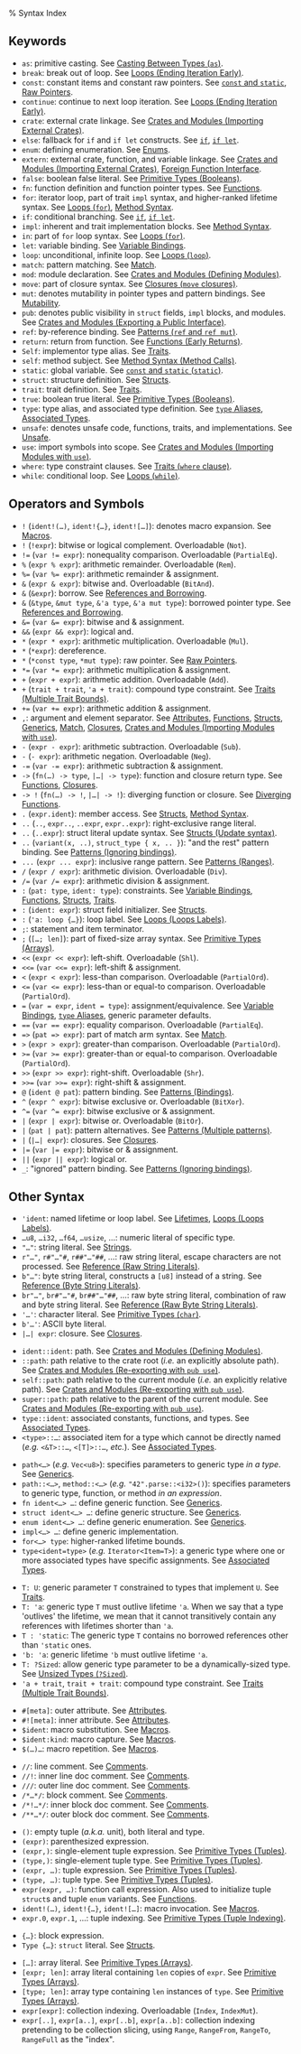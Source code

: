 % Syntax Index

## Keywords

* `as`: primitive casting.  See [Casting Between Types (`as`)].
* `break`: break out of loop.  See [Loops (Ending Iteration Early)].
* `const`: constant items and constant raw pointers.  See [`const` and `static`], [Raw Pointers].
* `continue`: continue to next loop iteration.  See [Loops (Ending Iteration Early)].
* `crate`: external crate linkage.  See [Crates and Modules (Importing External Crates)].
* `else`: fallback for `if` and `if let` constructs.  See [`if`], [`if let`].
* `enum`: defining enumeration.  See [Enums].
* `extern`: external crate, function, and variable linkage.  See [Crates and Modules (Importing External Crates)], [Foreign Function Interface].
* `false`: boolean false literal.  See [Primitive Types (Booleans)].
* `fn`: function definition and function pointer types.  See [Functions].
* `for`: iterator loop, part of trait `impl` syntax, and higher-ranked lifetime syntax.  See [Loops (`for`)], [Method Syntax].
* `if`: conditional branching.  See [`if`], [`if let`].
* `impl`: inherent and trait implementation blocks.  See [Method Syntax].
* `in`: part of `for` loop syntax.  See [Loops (`for`)].
* `let`: variable binding.  See [Variable Bindings].
* `loop`: unconditional, infinite loop.  See [Loops (`loop`)].
* `match`: pattern matching.  See [Match].
* `mod`: module declaration.  See [Crates and Modules (Defining Modules)].
* `move`: part of closure syntax.  See [Closures (`move` closures)].
* `mut`: denotes mutability in pointer types and pattern bindings.  See [Mutability].
* `pub`: denotes public visibility in `struct` fields, `impl` blocks, and modules.  See [Crates and Modules (Exporting a Public Interface)].
* `ref`: by-reference binding.  See [Patterns (`ref` and `ref mut`)].
* `return`: return from function.  See [Functions (Early Returns)].
* `Self`: implementor type alias.  See [Traits].
* `self`: method subject.  See [Method Syntax (Method Calls)].
* `static`: global variable.  See [`const` and `static` (`static`)].
* `struct`: structure definition.  See [Structs].
* `trait`: trait definition.  See [Traits].
* `true`: boolean true literal.  See [Primitive Types (Booleans)].
* `type`: type alias, and associated type definition.  See [`type` Aliases], [Associated Types].
* `unsafe`: denotes unsafe code, functions, traits, and implementations.  See [Unsafe].
* `use`: import symbols into scope.  See [Crates and Modules (Importing Modules with `use`)].
* `where`: type constraint clauses.  See [Traits (`where` clause)].
* `while`: conditional loop.  See [Loops (`while`)].

## Operators and Symbols

* `!` (`ident!(…)`, `ident!{…}`, `ident![…]`): denotes macro expansion.  See [Macros].
* `!` (`!expr`): bitwise or logical complement.  Overloadable (`Not`).
* `!=` (`var != expr`): nonequality comparison.  Overloadable (`PartialEq`).
* `%` (`expr % expr`): arithmetic remainder.  Overloadable (`Rem`).
* `%=` (`var %= expr`): arithmetic remainder & assignment.
* `&` (`expr & expr`): bitwise and.  Overloadable (`BitAnd`).
* `&` (`&expr`): borrow.  See [References and Borrowing].
* `&` (`&type`, `&mut type`, `&'a type`, `&'a mut type`): borrowed pointer type.  See [References and Borrowing].
* `&=` (`var &= expr`): bitwise and & assignment.
* `&&` (`expr && expr`): logical and.
* `*` (`expr * expr`): arithmetic multiplication.  Overloadable (`Mul`).
* `*` (`*expr`): dereference.
* `*` (`*const type`, `*mut type`): raw pointer.  See [Raw Pointers].
* `*=` (`var *= expr`): arithmetic multiplication & assignment.
* `+` (`expr + expr`): arithmetic addition.  Overloadable (`Add`).
* `+` (`trait + trait`, `'a + trait`): compound type constraint.  See [Traits (Multiple Trait Bounds)].
* `+=` (`var += expr`): arithmetic addition & assignment.
* `,`: argument and element separator.  See [Attributes], [Functions], [Structs], [Generics], [Match], [Closures], [Crates and Modules (Importing Modules with `use`)].
* `-` (`expr - expr`): arithmetic subtraction.  Overloadable (`Sub`).
* `-` (`- expr`): arithmetic negation.  Overloadable (`Neg`).
* `-=` (`var -= expr`): arithmetic subtraction & assignment.
* `->` (`fn(…) -> type`, `|…| -> type`): function and closure return type.  See [Functions], [Closures].
* `-> !` (`fn(…) -> !`, `|…| -> !`): diverging function or closure. See [Diverging Functions].
* `.` (`expr.ident`): member access.  See [Structs], [Method Syntax].
* `..` (`..`, `expr..`, `..expr`, `expr..expr`): right-exclusive range literal.
* `..` (`..expr`): struct literal update syntax.  See [Structs (Update syntax)].
* `..` (`variant(x, ..)`, `struct_type { x, .. }`): "and the rest" pattern binding.  See [Patterns (Ignoring bindings)].
* `...` (`expr ... expr`): inclusive range pattern.  See [Patterns (Ranges)].
* `/` (`expr / expr`): arithmetic division.  Overloadable (`Div`).
* `/=` (`var /= expr`): arithmetic division & assignment.
* `:` (`pat: type`, `ident: type`): constraints.  See [Variable Bindings], [Functions], [Structs], [Traits].
* `:` (`ident: expr`): struct field initializer.  See [Structs].
* `:` (`'a: loop {…}`): loop label.  See [Loops (Loops Labels)].
* `;`: statement and item terminator.
* `;` (`[…; len]`): part of fixed-size array syntax.  See [Primitive Types (Arrays)].
* `<<` (`expr << expr`): left-shift.  Overloadable (`Shl`).
* `<<=` (`var <<= expr`): left-shift & assignment.
* `<` (`expr < expr`): less-than comparison.  Overloadable (`PartialOrd`).
* `<=` (`var <= expr`): less-than or equal-to comparison.  Overloadable (`PartialOrd`).
* `=` (`var = expr`, `ident = type`): assignment/equivalence.  See [Variable Bindings], [`type` Aliases], generic parameter defaults.
* `==` (`var == expr`): equality comparison.  Overloadable (`PartialEq`).
* `=>` (`pat => expr`): part of match arm syntax.  See [Match].
* `>` (`expr > expr`): greater-than comparison.  Overloadable (`PartialOrd`).
* `>=` (`var >= expr`): greater-than or equal-to comparison.  Overloadable (`PartialOrd`).
* `>>` (`expr >> expr`): right-shift.  Overloadable (`Shr`).
* `>>=` (`var >>= expr`): right-shift & assignment.
* `@` (`ident @ pat`): pattern binding.  See [Patterns (Bindings)].
* `^` (`expr ^ expr`): bitwise exclusive or.  Overloadable (`BitXor`).
* `^=` (`var ^= expr`): bitwise exclusive or & assignment.
* `|` (`expr | expr`): bitwise or.  Overloadable (`BitOr`).
* `|` (`pat | pat`): pattern alternatives.  See [Patterns (Multiple patterns)].
* `|` (`|…| expr`): closures.  See [Closures].
* `|=` (`var |= expr`): bitwise or & assignment.
* `||` (`expr || expr`): logical or.
* `_`: "ignored" pattern binding.  See [Patterns (Ignoring bindings)].

## Other Syntax

<!-- Various bits of standalone stuff. -->

* `'ident`: named lifetime or loop label.  See [Lifetimes], [Loops (Loops Labels)].
* `…u8`, `…i32`, `…f64`, `…usize`, …: numeric literal of specific type.
* `"…"`: string literal.  See [Strings].
* `r"…"`, `r#"…"#`, `r##"…"##`, …: raw string literal, escape characters are not processed. See [Reference (Raw String Literals)].
* `b"…"`: byte string literal, constructs a `[u8]` instead of a string. See [Reference (Byte String Literals)].
* `br"…"`, `br#"…"#`, `br##"…"##`, …: raw byte string literal, combination of raw and byte string literal. See [Reference (Raw Byte String Literals)].
* `'…'`: character literal.  See [Primitive Types (`char`)].
* `b'…'`: ASCII byte literal.
* `|…| expr`: closure.  See [Closures].

<!-- Path-related syntax -->

* `ident::ident`: path.  See [Crates and Modules (Defining Modules)].
* `::path`: path relative to the crate root (*i.e.* an explicitly absolute path).  See [Crates and Modules (Re-exporting with `pub use`)].
* `self::path`: path relative to the current module (*i.e.* an explicitly relative path).  See [Crates and Modules (Re-exporting with `pub use`)].
* `super::path`: path relative to the parent of the current module.  See [Crates and Modules (Re-exporting with `pub use`)].
* `type::ident`: associated constants, functions, and types.  See [Associated Types].
* `<type>::…`: associated item for a type which cannot be directly named (*e.g.* `<&T>::…`, `<[T]>::…`, *etc.*).  See [Associated Types].

<!-- Generics -->

* `path<…>` (*e.g.* `Vec<u8>`): specifies parameters to generic type *in a type*.  See [Generics].
* `path::<…>`, `method::<…>` (*e.g.* `"42".parse::<i32>()`): specifies parameters to generic type, function, or method *in an expression*.
* `fn ident<…> …`: define generic function.  See [Generics].
* `struct ident<…> …`: define generic structure.  See [Generics].
* `enum ident<…> …`: define generic enumeration.  See [Generics].
* `impl<…> …`: define generic implementation.
* `for<…> type`: higher-ranked lifetime bounds.
* `type<ident=type>` (*e.g.* `Iterator<Item=T>`): a generic type where one or more associated types have specific assignments.  See [Associated Types].

<!-- Constraints -->

* `T: U`: generic parameter `T` constrained to types that implement `U`.  See [Traits].
* `T: 'a`: generic type `T` must outlive lifetime `'a`. When we say that a type 'outlives' the lifetime, we mean that it cannot transitively contain any references with lifetimes shorter than `'a`.
* `T : 'static`: The generic type `T` contains no borrowed references other than `'static` ones.
* `'b: 'a`: generic lifetime `'b` must outlive lifetime `'a`.
* `T: ?Sized`: allow generic type parameter to be a dynamically-sized type.  See [Unsized Types (`?Sized`)].
* `'a + trait`, `trait + trait`: compound type constraint.  See [Traits (Multiple Trait Bounds)].

<!-- Macros and attributes -->

* `#[meta]`: outer attribute.  See [Attributes].
* `#![meta]`: inner attribute.  See [Attributes].
* `$ident`: macro substitution.  See [Macros].
* `$ident:kind`: macro capture.  See [Macros].
* `$(…)…`: macro repetition.  See [Macros].

<!-- Comments -->

* `//`: line comment.  See [Comments].
* `//!`: inner line doc comment.  See [Comments].
* `///`: outer line doc comment.  See [Comments].
* `/*…*/`: block comment.  See [Comments].
* `/*!…*/`: inner block doc comment.  See [Comments].
* `/**…*/`: outer block doc comment.  See [Comments].

<!-- Various things involving parens and tuples -->

* `()`: empty tuple (*a.k.a.* unit), both literal and type.
* `(expr)`: parenthesized expression.
* `(expr,)`: single-element tuple expression.  See [Primitive Types (Tuples)].
* `(type,)`: single-element tuple type.  See [Primitive Types (Tuples)].
* `(expr, …)`: tuple expression.  See [Primitive Types (Tuples)].
* `(type, …)`: tuple type.  See [Primitive Types (Tuples)].
* `expr(expr, …)`: function call expression.  Also used to initialize tuple `struct`s and tuple `enum` variants.  See [Functions].
* `ident!(…)`, `ident!{…}`, `ident![…]`: macro invocation.  See [Macros].
* `expr.0`, `expr.1`, …: tuple indexing.  See [Primitive Types (Tuple Indexing)].

<!-- Bracey things -->

* `{…}`: block expression.
* `Type {…}`: `struct` literal.  See [Structs].

<!-- Brackety things -->

* `[…]`: array literal.  See [Primitive Types (Arrays)].
* `[expr; len]`: array literal containing `len` copies of `expr`.  See [Primitive Types (Arrays)].
* `[type; len]`: array type containing `len` instances of `type`.  See [Primitive Types (Arrays)].
* `expr[expr]`: collection indexing.  Overloadable (`Index`, `IndexMut`).
* `expr[..]`, `expr[a..]`, `expr[..b]`, `expr[a..b]`: collection indexing pretending to be collection slicing, using `Range`, `RangeFrom`, `RangeTo`, `RangeFull` as the "index".

[`const` and `static` (`static`)]: const-and-static.html#static
[`const` and `static`]: const-and-static.html
[`if let`]: if-let.html
[`if`]: if.html
[`type` Aliases]: type-aliases.html
[Associated Types]: associated-types.html
[Attributes]: attributes.html
[Casting Between Types (`as`)]: casting-between-types.html#as
[Closures (`move` closures)]: closures.html#move-closures
[Closures]: closures.html
[Comments]: comments.html
[Crates and Modules (Defining Modules)]: crates-and-modules.html#defining-modules
[Crates and Modules (Exporting a Public Interface)]: crates-and-modules.html#exporting-a-public-interface
[Crates and Modules (Importing External Crates)]: crates-and-modules.html#importing-external-crates
[Crates and Modules (Importing Modules with `use`)]: crates-and-modules.html#importing-modules-with-use
[Crates and Modules (Re-exporting with `pub use`)]: crates-and-modules.html#re-exporting-with-pub-use
[Diverging Functions]: functions.html#diverging-functions
[Enums]: enums.html
[Foreign Function Interface]: ffi.html
[Functions (Early Returns)]: functions.html#early-returns
[Functions]: functions.html
[Generics]: generics.html
[Lifetimes]: lifetimes.html
[Loops (`for`)]: loops.html#for
[Loops (`loop`)]: loops.html#loop
[Loops (`while`)]: loops.html#while
[Loops (Ending Iteration Early)]: loops.html#ending-iteration-early
[Loops (Loops Labels)]: loops.html#loop-labels
[Macros]: macros.html
[Match]: match.html
[Method Syntax (Method Calls)]: method-syntax.html#method-calls
[Method Syntax]: method-syntax.html
[Mutability]: mutability.html
[Operators and Overloading]: operators-and-overloading.html
[Patterns (`ref` and `ref mut`)]: patterns.html#ref-and-ref-mut
[Patterns (Bindings)]: patterns.html#bindings
[Patterns (Ignoring bindings)]: patterns.html#ignoring-bindings
[Patterns (Multiple patterns)]: patterns.html#multiple-patterns
[Patterns (Ranges)]: patterns.html#ranges
[Primitive Types (`char`)]: primitive-types.html#char
[Primitive Types (Arrays)]: primitive-types.html#arrays
[Primitive Types (Booleans)]: primitive-types.html#booleans
[Primitive Types (Tuple Indexing)]: primitive-types.html#tuple-indexing
[Primitive Types (Tuples)]: primitive-types.html#tuples
[Raw Pointers]: raw-pointers.html
[Reference (Byte String Literals)]: ../reference.html#byte-string-literals
[Reference (Raw Byte String Literals)]: ../reference.html#raw-byte-string-literals
[Reference (Raw String Literals)]: ../reference.html#raw-string-literals
[References and Borrowing]: references-and-borrowing.html
[Strings]: strings.html
[Structs (Update syntax)]: structs.html#update-syntax
[Structs]: structs.html
[Traits (`where` clause)]: traits.html#where-clause
[Traits (Multiple Trait Bounds)]: traits.html#multiple-trait-bounds
[Traits]: traits.html
[Unsafe]: unsafe.html
[Unsized Types (`?Sized`)]: unsized-types.html#sized
[Variable Bindings]: variable-bindings.html
